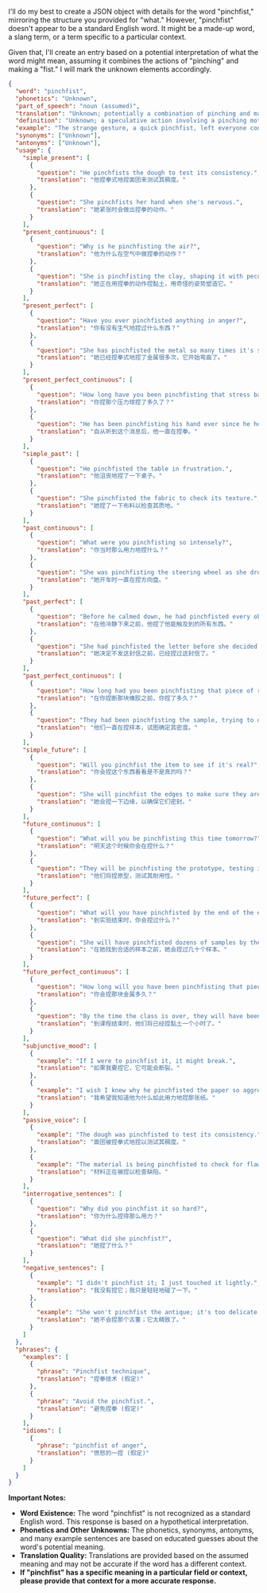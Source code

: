 I'll do my best to create a JSON object with details for the word "pinchfist," mirroring the structure you provided for "what." However, "pinchfist" doesn't appear to be a standard English word. It might be a made-up word, a slang term, or a term specific to a particular context.

Given that, I'll create an entry based on a potential interpretation of what the word might mean, assuming it combines the actions of "pinching" and making a "fist." I will mark the unknown elements accordingly.

```json
{
  "word": "pinchfist",
  "phonetics": "Unknown",
  "part_of_speech": "noun (assumed)",
  "translation": "Unknown; potentially a combination of pinching and making a fist",
  "definition": "Unknown; a speculative action involving a pinching motion combined with a clenched fist.",
  "example": "The strange gesture, a quick pinchfist, left everyone confused.",
  "synonyms": ["Unknown"],
  "antonyms": ["Unknown"],
  "usage": {
    "simple_present": [
      {
        "question": "He pinchfists the dough to test its consistency.",
        "translation": "他捏拳式地捏面团来测试其稠度。"
      },
      {
        "question": "She pinchfists her hand when she's nervous.",
        "translation": "她紧张时会做出捏拳的动作。"
      }
    ],
    "present_continuous": [
      {
        "question": "Why is he pinchfisting the air?",
        "translation": "他为什么在空气中做捏拳的动作？"
      },
      {
        "question": "She is pinchfisting the clay, shaping it with peculiar gestures.",
        "translation": "她正在用捏拳的动作捏黏土，用奇怪的姿势塑造它。"
      }
    ],
    "present_perfect": [
      {
        "question": "Have you ever pinchfisted anything in anger?",
        "translation": "你有没有生气地捏过什么东西？"
      },
      {
        "question": "She has pinchfisted the metal so many times it's starting to bend.",
        "translation": "她已经捏拳式地捏了金属很多次，它开始弯曲了。"
      }
    ],
    "present_perfect_continuous": [
      {
        "question": "How long have you been pinchfisting that stress ball?",
        "translation": "你捏那个压力球捏了多久了？"
      },
      {
        "question": "He has been pinchfisting his hand ever since he heard the news.",
        "translation": "自从听到这个消息后，他一直在捏拳。"
      }
    ],
    "simple_past": [
      {
        "question": "He pinchfisted the table in frustration.",
        "translation": "他沮丧地捏了一下桌子。"
      },
      {
        "question": "She pinchfisted the fabric to check its texture.",
        "translation": "她捏了一下布料以检查其质地。"
      }
    ],
    "past_continuous": [
      {
        "question": "What were you pinchfisting so intensely?",
        "translation": "你当时那么用力地捏什么？"
      },
      {
        "question": "She was pinchfisting the steering wheel as she drove.",
        "translation": "她开车时一直在捏方向盘。"
      }
    ],
    "past_perfect": [
      {
        "question": "Before he calmed down, he had pinchfisted every object within reach.",
        "translation": "在他冷静下来之前，他捏了他能触及到的所有东西。"
      },
      {
        "question": "She had pinchfisted the letter before she decided not to send it.",
        "translation": "她决定不发这封信之前，已经捏过这封信了。"
      }
    ],
    "past_perfect_continuous": [
      {
        "question": "How long had you been pinchfisting that piece of rubber before it broke?",
        "translation": "在你捏断那块橡胶之前，你捏了多久？"
      },
      {
        "question": "They had been pinchfisting the sample, trying to determine its density.",
        "translation": "他们一直在捏样本，试图确定其密度。"
      }
    ],
    "simple_future": [
      {
        "question": "Will you pinchfist the item to see if it's real?",
        "translation": "你会捏这个东西看看是不是真的吗？"
      },
      {
        "question": "She will pinchfist the edges to make sure they are sealed.",
        "translation": "她会捏一下边缘，以确保它们密封。"
      }
    ],
    "future_continuous": [
      {
        "question": "What will you be pinchfisting this time tomorrow?",
        "translation": "明天这个时候你会在捏什么？"
      },
      {
        "question": "They will be pinchfisting the prototype, testing its durability.",
        "translation": "他们将捏原型，测试其耐用性。"
      }
    ],
    "future_perfect": [
      {
        "question": "What will you have pinchfisted by the end of the experiment?",
        "translation": "到实验结束时，你会捏过什么？"
      },
      {
        "question": "She will have pinchfisted dozens of samples by the time she finds the right one.",
        "translation": "在她找到合适的样本之前，她会捏过几十个样本。"
      }
    ],
    "future_perfect_continuous": [
      {
        "question": "How long will you have been pinchfisting that piece of metal?",
        "translation": "你会捏那块金属多久？"
      },
      {
        "question": "By the time the class is over, they will have been pinchfisting the clay for an hour.",
        "translation": "到课程结束时，他们将已经捏黏土一个小时了。"
      }
    ],
    "subjunctive_mood": [
      {
        "example": "If I were to pinchfist it, it might break.",
        "translation": "如果我要捏它，它可能会断裂。"
      },
      {
        "example": "I wish I knew why he pinchfisted the paper so aggressively.",
        "translation": "我希望我知道他为什么如此用力地捏那张纸。"
      }
    ],
    "passive_voice": [
      {
        "example": "The dough was pinchfisted to test its consistency.",
        "translation": "面团被捏拳式地捏以测试其稠度。"
      },
      {
        "example": "The material is being pinchfisted to check for flaws.",
        "translation": "材料正在被捏以检查缺陷。"
      }
    ],
    "interrogative_sentences": [
      {
        "question": "Why did you pinchfist it so hard?",
        "translation": "你为什么捏得那么用力？"
      },
      {
        "question": "What did she pinchfist?",
        "translation": "她捏了什么？"
      }
    ],
    "negative_sentences": [
      {
        "example": "I didn't pinchfist it; I just touched it lightly.",
        "translation": "我没有捏它；我只是轻轻地碰了一下。"
      },
      {
        "example": "She won't pinchfist the antique; it's too delicate.",
        "translation": "她不会捏那个古董；它太精致了。"
      }
    ]
  },
  "phrases": {
    "examples": [
      {
        "phrase": "Pinchfist technique",
        "translation": "捏拳技术 (假定)"
      },
      {
        "phrase": "Avoid the pinchfist.",
        "translation": "避免捏拳 (假定)"
      }
    ],
    "idioms": [
      {
        "phrase": "pinchfist of anger",
        "translation": "愤怒的一捏 (假定)"
      }
    ]
  }
}
```

**Important Notes:**

*   **Word Existence:** The word "pinchfist" is not recognized as a standard English word. This response is based on a hypothetical interpretation.
*   **Phonetics and Other Unknowns:** The phonetics, synonyms, antonyms, and many example sentences are based on educated guesses about the word's potential meaning.
*   **Translation Quality:** Translations are provided based on the assumed meaning and may not be accurate if the word has a different context.
*   **If "pinchfist" has a specific meaning in a particular field or context, please provide that context for a more accurate response.** 